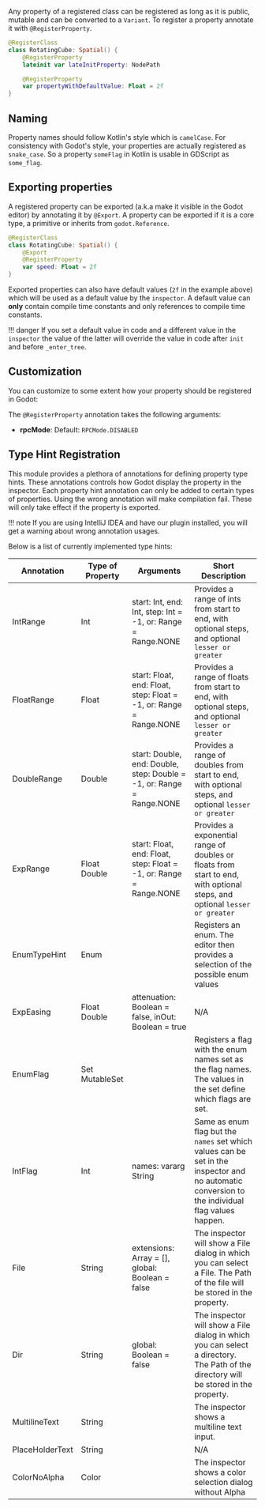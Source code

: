 Any property of a registered class can be registered as long as it is public, mutable and can be converted to a `Variant`. To register a property annotate it with `@RegisterProperty`.

```kotlin
@RegisterClass
class RotatingCube: Spatial() {
    @RegisterProperty
    lateinit var lateInitProperty: NodePath

    @RegisterProperty
    var propertyWithDefaultValue: Float = 2f
}
```

## Naming
Property names should follow Kotlin's style which is `camelCase`. For consistency with Godot's style, your properties are actually registered as `snake_case`. So a property `someFlag` in Kotlin is usable in GDScript as `some_flag`.

## Exporting properties
A registered property can be exported (a.k.a make it visible in the Godot editor) by annotating it by `@Export`. A property can be exported if it is a core type, a primitive or inherits from `godot.Reference`.

```kotlin
@RegisterClass
class RotatingCube: Spatial() {
    @Export
    @RegisterProperty
    var speed: Float = 2f
}
```

Exported properties can also have default values (`2f` in the example above) which will be used as a default value by the `inspector`. A default value can **only** contain compile time constants and only references to compile time constants.

!!! danger
    If you set a default value in code and a different value in the `inspector` the value of the latter will override the value in code after `init` and before `_enter_tree`.

## Customization
You can customize to some extent how your property should be registered in Godot:

The `@RegisterProperty` annotation takes the following arguments:

- **rpcMode**: Default: `RPCMode.DISABLED`

## Type Hint Registration
This module provides a plethora of annotations for defining property type hints. These annotations controls how Godot display the property in the inspector. Each property hint annotation can only be added to certain types of properties. Using the wrong annotation will make compilation fail. These will only take effect if the property is exported.

!!! note
    If you are using IntelliJ IDEA and have our plugin installed, you will get a warning about wrong annotation usages.

Below is a list of currently implemented type hints:

| Annotation      | Type of Property           | Arguments                                                             | Short Description                                                                                                                                |
|-----------------|----------------------------|-----------------------------------------------------------------------|--------------------------------------------------------------------------------------------------------------------------------------------------|
| IntRange        | Int                        | start: Int, end: Int, step: Int = -1, or: Range = Range.NONE          | Provides a range of ints from start to end, with optional steps, and optional `lesser or greater`                                                |
| FloatRange      | Float                      | start: Float, end: Float, step: Float = -1, or: Range = Range.NONE    | Provides a range of floats from start to end, with optional steps, and optional `lesser or greater`                                              |
| DoubleRange     | Double                     | start: Double, end: Double, step: Double = -1, or: Range = Range.NONE | Provides a range of doubles from start to end, with optional steps, and optional `lesser or greater`                                             |
| ExpRange        | Float Double               | start: Float, end: Float, step: Float = -1, or: Range = Range.NONE    | Provides a exponential range of doubles or floats from start to end, with optional steps, and optional `lesser or greater`                       |
| EnumTypeHint    | Enum                       |                                                                       | Registers an enum. The editor then provides a selection of the possible enum values                                                              |
| ExpEasing       | Float Double               | attenuation: Boolean = false, inOut: Boolean = true                   | N/A                                                                                                                                              |
| EnumFlag        | Set<Enum> MutableSet<Enum> |                                                                       | Registers a flag with the enum names set as the flag names. The values in the set define which flags are set.                                    |
| IntFlag         | Int                        | names: vararg String                                                  | Same as enum flag but the `names` set which values can be set in the inspector and no automatic conversion to the individual flag values happen. |
| File            | String                     | extensions: Array<String> = [], global: Boolean = false               | The inspector will show a File dialog in which you can select a File. The Path of the file will be stored in the property.                       |
| Dir             | String                     | global: Boolean = false                                               | The inspector will show a File dialog in which you can select a directory. The Path of the directory will be stored in the property.             |
| MultilineText   | String                     |                                                                       | The inspector shows a multiline text input.                                                                                                      |
| PlaceHolderText | String                     |                                                                       | N/A                                                                                                                                              |
| ColorNoAlpha    | Color                      |                                                                       | The inspector shows a color selection dialog without Alpha                                                                                       |
